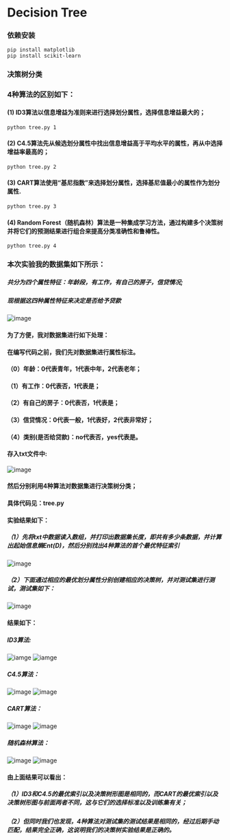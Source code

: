 # Decision Tree

### 依赖安装
```shell
pip install matplotlib
pip install scikit-learn
```

### 决策树分类
### 4种算法的区别如下：

####  (1) ID3算法以信息增益为准则来进行选择划分属性，选择信息增益最大的；<br>
```shell
python tree.py 1
```

####  (2) C4.5算法先从候选划分属性中找出信息增益高于平均水平的属性，再从中选择增益率最高的；<br>
```shell
python tree.py 2
```

####  (3) CART算法使用“基尼指数”来选择划分属性，选择基尼值最小的属性作为划分属性.<br>
```shell
python tree.py 3
```

####  (4) Random Forest（随机森林）算法是一种集成学习方法，通过构建多个决策树并将它们的预测结果进行组合来提高分类准确性和鲁棒性。<br>
```shell
python tree.py 4
```

### 本次实验我的数据集如下所示：
 ##### 共分为四个属性特征：年龄段，有工作，有自己的房子，信贷情况;
 ##### 现根据这四种属性特征来决定是否给予贷款
![image](%E6%95%B0%E6%8D%AE%E8%A1%A8.png)


 #### 为了方便，我对数据集进行如下处理：
#### 在编写代码之前，我们先对数据集进行属性标注。
#### （0）年龄：0代表青年，1代表中年，2代表老年；
#### （1）有工作：0代表否，1代表是；
#### （2）有自己的房子：0代表否，1代表是；
#### （3）信贷情况：0代表一般，1代表好，2代表非常好；
#### （4）类别(是否给贷款)：no代表否，yes代表是。
#### 存入txt文件中:
![image](dataset.png)

#### 然后分别利用4种算法对数据集进行决策树分类；
#### 具体代码见：tree.py

#### 实验结果如下：
##### （1）先将txt中数据读入数组，并打印出数据集长度，即共有多少条数据，并计算出起始信息熵Ent(D)，然后分别找出4种算法的首个最优特征索引
![image](pic_results/first_find_bset_Index.png)
##### （2）下面通过相应的最优划分属性分别创建相应的决策树，并对测试集进行测试，测试集如下：
![image](testdata.png)

#### 结果如下：
##### ID3算法:
![iamge](pic_results/ID3.png)
![iamge](pic_results/figure_ID3.png)

##### C4.5算法：
![image](pic_results/C4.5.png)
![image](pic_results/figure_C4.5.png)

##### CART算法：
![image](pic_results/CART.png)
![image](pic_results/figure_CART.png)

##### 随机森林算法：
![image](pic_results/RandomForest.png)
![image](pic_results/figure_RandomForest.png)

#### 由上面结果可以看出：
##### （1）ID3和C4.5的最优索引以及决策树形图是相同的，而CART的最优索引以及决策树形图与前面两者不同，这与它们的选择标准以及训练集有关；
##### （2）但同时我们也发现，4种算法对测试集的测试结果是相同的，经过后期手动匹配，结果完全正确，这说明我们的决策树实验结果是正确的。
